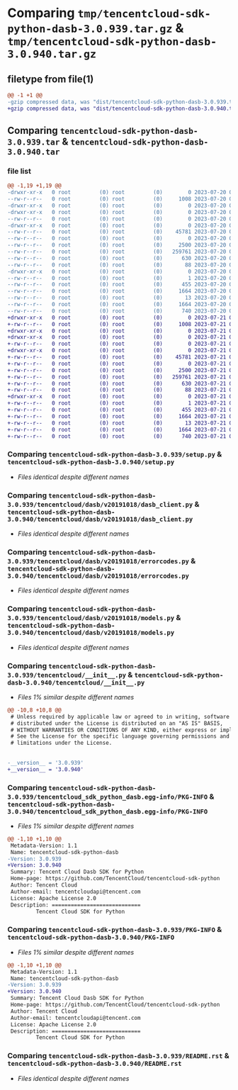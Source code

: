 # Comparing `tmp/tencentcloud-sdk-python-dasb-3.0.939.tar.gz` & `tmp/tencentcloud-sdk-python-dasb-3.0.940.tar.gz`

## filetype from file(1)

```diff
@@ -1 +1 @@
-gzip compressed data, was "dist/tencentcloud-sdk-python-dasb-3.0.939.tar", last modified: Thu Jul 20 00:22:10 2023, max compression
+gzip compressed data, was "dist/tencentcloud-sdk-python-dasb-3.0.940.tar", last modified: Fri Jul 21 00:27:11 2023, max compression
```

## Comparing `tencentcloud-sdk-python-dasb-3.0.939.tar` & `tencentcloud-sdk-python-dasb-3.0.940.tar`

### file list

```diff
@@ -1,19 +1,19 @@
-drwxr-xr-x   0 root         (0) root         (0)        0 2023-07-20 00:22:10.000000 tencentcloud-sdk-python-dasb-3.0.939/
--rw-r--r--   0 root         (0) root         (0)     1008 2023-07-20 00:22:10.000000 tencentcloud-sdk-python-dasb-3.0.939/setup.py
-drwxr-xr-x   0 root         (0) root         (0)        0 2023-07-20 00:22:10.000000 tencentcloud-sdk-python-dasb-3.0.939/tencentcloud/
-drwxr-xr-x   0 root         (0) root         (0)        0 2023-07-20 00:22:10.000000 tencentcloud-sdk-python-dasb-3.0.939/tencentcloud/dasb/
--rw-r--r--   0 root         (0) root         (0)        0 2023-07-20 00:22:10.000000 tencentcloud-sdk-python-dasb-3.0.939/tencentcloud/dasb/__init__.py
-drwxr-xr-x   0 root         (0) root         (0)        0 2023-07-20 00:22:10.000000 tencentcloud-sdk-python-dasb-3.0.939/tencentcloud/dasb/v20191018/
--rw-r--r--   0 root         (0) root         (0)    45781 2023-07-20 00:22:10.000000 tencentcloud-sdk-python-dasb-3.0.939/tencentcloud/dasb/v20191018/dasb_client.py
--rw-r--r--   0 root         (0) root         (0)        0 2023-07-20 00:22:10.000000 tencentcloud-sdk-python-dasb-3.0.939/tencentcloud/dasb/v20191018/__init__.py
--rw-r--r--   0 root         (0) root         (0)     2500 2023-07-20 00:22:10.000000 tencentcloud-sdk-python-dasb-3.0.939/tencentcloud/dasb/v20191018/errorcodes.py
--rw-r--r--   0 root         (0) root         (0)   259761 2023-07-20 00:22:10.000000 tencentcloud-sdk-python-dasb-3.0.939/tencentcloud/dasb/v20191018/models.py
--rw-r--r--   0 root         (0) root         (0)      630 2023-07-20 00:22:10.000000 tencentcloud-sdk-python-dasb-3.0.939/tencentcloud/__init__.py
--rw-r--r--   0 root         (0) root         (0)       88 2023-07-20 00:22:10.000000 tencentcloud-sdk-python-dasb-3.0.939/setup.cfg
-drwxr-xr-x   0 root         (0) root         (0)        0 2023-07-20 00:22:10.000000 tencentcloud-sdk-python-dasb-3.0.939/tencentcloud_sdk_python_dasb.egg-info/
--rw-r--r--   0 root         (0) root         (0)        1 2023-07-20 00:22:10.000000 tencentcloud-sdk-python-dasb-3.0.939/tencentcloud_sdk_python_dasb.egg-info/dependency_links.txt
--rw-r--r--   0 root         (0) root         (0)      455 2023-07-20 00:22:10.000000 tencentcloud-sdk-python-dasb-3.0.939/tencentcloud_sdk_python_dasb.egg-info/SOURCES.txt
--rw-r--r--   0 root         (0) root         (0)     1664 2023-07-20 00:22:10.000000 tencentcloud-sdk-python-dasb-3.0.939/tencentcloud_sdk_python_dasb.egg-info/PKG-INFO
--rw-r--r--   0 root         (0) root         (0)       13 2023-07-20 00:22:10.000000 tencentcloud-sdk-python-dasb-3.0.939/tencentcloud_sdk_python_dasb.egg-info/top_level.txt
--rw-r--r--   0 root         (0) root         (0)     1664 2023-07-20 00:22:10.000000 tencentcloud-sdk-python-dasb-3.0.939/PKG-INFO
--rw-r--r--   0 root         (0) root         (0)      740 2023-07-20 00:22:10.000000 tencentcloud-sdk-python-dasb-3.0.939/README.rst
+drwxr-xr-x   0 root         (0) root         (0)        0 2023-07-21 00:27:11.000000 tencentcloud-sdk-python-dasb-3.0.940/
+-rw-r--r--   0 root         (0) root         (0)     1008 2023-07-21 00:27:11.000000 tencentcloud-sdk-python-dasb-3.0.940/setup.py
+drwxr-xr-x   0 root         (0) root         (0)        0 2023-07-21 00:27:11.000000 tencentcloud-sdk-python-dasb-3.0.940/tencentcloud/
+drwxr-xr-x   0 root         (0) root         (0)        0 2023-07-21 00:27:11.000000 tencentcloud-sdk-python-dasb-3.0.940/tencentcloud/dasb/
+-rw-r--r--   0 root         (0) root         (0)        0 2023-07-21 00:27:11.000000 tencentcloud-sdk-python-dasb-3.0.940/tencentcloud/dasb/__init__.py
+drwxr-xr-x   0 root         (0) root         (0)        0 2023-07-21 00:27:11.000000 tencentcloud-sdk-python-dasb-3.0.940/tencentcloud/dasb/v20191018/
+-rw-r--r--   0 root         (0) root         (0)    45781 2023-07-21 00:27:11.000000 tencentcloud-sdk-python-dasb-3.0.940/tencentcloud/dasb/v20191018/dasb_client.py
+-rw-r--r--   0 root         (0) root         (0)        0 2023-07-21 00:27:11.000000 tencentcloud-sdk-python-dasb-3.0.940/tencentcloud/dasb/v20191018/__init__.py
+-rw-r--r--   0 root         (0) root         (0)     2500 2023-07-21 00:27:11.000000 tencentcloud-sdk-python-dasb-3.0.940/tencentcloud/dasb/v20191018/errorcodes.py
+-rw-r--r--   0 root         (0) root         (0)   259761 2023-07-21 00:27:11.000000 tencentcloud-sdk-python-dasb-3.0.940/tencentcloud/dasb/v20191018/models.py
+-rw-r--r--   0 root         (0) root         (0)      630 2023-07-21 00:27:11.000000 tencentcloud-sdk-python-dasb-3.0.940/tencentcloud/__init__.py
+-rw-r--r--   0 root         (0) root         (0)       88 2023-07-21 00:27:11.000000 tencentcloud-sdk-python-dasb-3.0.940/setup.cfg
+drwxr-xr-x   0 root         (0) root         (0)        0 2023-07-21 00:27:11.000000 tencentcloud-sdk-python-dasb-3.0.940/tencentcloud_sdk_python_dasb.egg-info/
+-rw-r--r--   0 root         (0) root         (0)        1 2023-07-21 00:27:11.000000 tencentcloud-sdk-python-dasb-3.0.940/tencentcloud_sdk_python_dasb.egg-info/dependency_links.txt
+-rw-r--r--   0 root         (0) root         (0)      455 2023-07-21 00:27:11.000000 tencentcloud-sdk-python-dasb-3.0.940/tencentcloud_sdk_python_dasb.egg-info/SOURCES.txt
+-rw-r--r--   0 root         (0) root         (0)     1664 2023-07-21 00:27:11.000000 tencentcloud-sdk-python-dasb-3.0.940/tencentcloud_sdk_python_dasb.egg-info/PKG-INFO
+-rw-r--r--   0 root         (0) root         (0)       13 2023-07-21 00:27:11.000000 tencentcloud-sdk-python-dasb-3.0.940/tencentcloud_sdk_python_dasb.egg-info/top_level.txt
+-rw-r--r--   0 root         (0) root         (0)     1664 2023-07-21 00:27:11.000000 tencentcloud-sdk-python-dasb-3.0.940/PKG-INFO
+-rw-r--r--   0 root         (0) root         (0)      740 2023-07-21 00:27:11.000000 tencentcloud-sdk-python-dasb-3.0.940/README.rst
```

### Comparing `tencentcloud-sdk-python-dasb-3.0.939/setup.py` & `tencentcloud-sdk-python-dasb-3.0.940/setup.py`

 * *Files identical despite different names*

### Comparing `tencentcloud-sdk-python-dasb-3.0.939/tencentcloud/dasb/v20191018/dasb_client.py` & `tencentcloud-sdk-python-dasb-3.0.940/tencentcloud/dasb/v20191018/dasb_client.py`

 * *Files identical despite different names*

### Comparing `tencentcloud-sdk-python-dasb-3.0.939/tencentcloud/dasb/v20191018/errorcodes.py` & `tencentcloud-sdk-python-dasb-3.0.940/tencentcloud/dasb/v20191018/errorcodes.py`

 * *Files identical despite different names*

### Comparing `tencentcloud-sdk-python-dasb-3.0.939/tencentcloud/dasb/v20191018/models.py` & `tencentcloud-sdk-python-dasb-3.0.940/tencentcloud/dasb/v20191018/models.py`

 * *Files identical despite different names*

### Comparing `tencentcloud-sdk-python-dasb-3.0.939/tencentcloud/__init__.py` & `tencentcloud-sdk-python-dasb-3.0.940/tencentcloud/__init__.py`

 * *Files 1% similar despite different names*

```diff
@@ -10,8 +10,8 @@
 # Unless required by applicable law or agreed to in writing, software
 # distributed under the License is distributed on an "AS IS" BASIS,
 # WITHOUT WARRANTIES OR CONDITIONS OF ANY KIND, either express or implied.
 # See the License for the specific language governing permissions and
 # limitations under the License.
 
 
-__version__ = '3.0.939'
+__version__ = '3.0.940'
```

### Comparing `tencentcloud-sdk-python-dasb-3.0.939/tencentcloud_sdk_python_dasb.egg-info/PKG-INFO` & `tencentcloud-sdk-python-dasb-3.0.940/tencentcloud_sdk_python_dasb.egg-info/PKG-INFO`

 * *Files 1% similar despite different names*

```diff
@@ -1,10 +1,10 @@
 Metadata-Version: 1.1
 Name: tencentcloud-sdk-python-dasb
-Version: 3.0.939
+Version: 3.0.940
 Summary: Tencent Cloud Dasb SDK for Python
 Home-page: https://github.com/TencentCloud/tencentcloud-sdk-python
 Author: Tencent Cloud
 Author-email: tencentcloudapi@tencent.com
 License: Apache License 2.0
 Description: ============================
         Tencent Cloud SDK for Python
```

### Comparing `tencentcloud-sdk-python-dasb-3.0.939/PKG-INFO` & `tencentcloud-sdk-python-dasb-3.0.940/PKG-INFO`

 * *Files 1% similar despite different names*

```diff
@@ -1,10 +1,10 @@
 Metadata-Version: 1.1
 Name: tencentcloud-sdk-python-dasb
-Version: 3.0.939
+Version: 3.0.940
 Summary: Tencent Cloud Dasb SDK for Python
 Home-page: https://github.com/TencentCloud/tencentcloud-sdk-python
 Author: Tencent Cloud
 Author-email: tencentcloudapi@tencent.com
 License: Apache License 2.0
 Description: ============================
         Tencent Cloud SDK for Python
```

### Comparing `tencentcloud-sdk-python-dasb-3.0.939/README.rst` & `tencentcloud-sdk-python-dasb-3.0.940/README.rst`

 * *Files identical despite different names*

